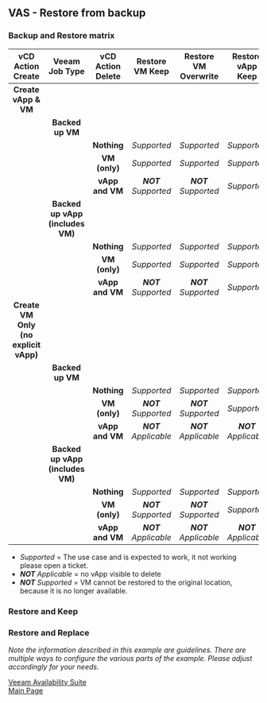 ## VAS - Restore from backup

<!-- 
Updated: 2021-01-05
--> 

### Backup and Restore matrix

| vCD Action<br>Create  | Veeam<br>Job Type | vCD Action<br>Delete | Restore<br>VM Keep | Restore<br>VM Overwrite | Restore<br>vApp Keep	| Restore<br>vApp Overwrite |
| :---: | :---: | :---: | :---: | :---: | :---: | :---: |
| **Create vApp & VM** |  |  |  |  |  |  |
|  | **Backed up VM**  |  |  |  |  |  |
|  |  | **Nothing** | *Supported* | *Supported* | *Supported* | *Supported* |    
|  |  | **VM (only)** | *Supported* | *Supported* | *Supported* | *Supported* |
|  |  | **vApp and VM** | ***NOT** Supported* | ***NOT** Supported* | *Supported* | *Supported* |
|  | **Backed up vApp<br>(includes VM)**  |  |  |  |  |  |
|  |  | **Nothing** | *Supported* | *Supported* | *Supported* | *Supported* |
|  |  | **VM (only)** | *Supported* | *Supported* | *Supported* | *Supported* |
|  |  | **vApp and VM** | ***NOT** Supported* | ***NOT** Supported* | *Supported* | *Supported* |
| **Create VM Only<br>(no explicit vApp)** |  |  |  |  |  |  |
|  | **Backed up VM**  |  |  |  |  |  |
|  |  | **Nothing** | *Supported* | *Supported* | *Supported* | *Supported* |
|  |  | **VM (only)** | ***NOT** Supported* | ***NOT** Supported* | *Supported* | *Supported* |
|  |  | **vApp and VM** | ***NOT** Applicable* | ***NOT** Applicable* | ***NOT** Applicable* | ***NOT** Applicable* |
|  | **Backed up vApp<br>(includes VM)**  |  |  |  |  |  |
|  |  | **Nothing** | *Supported* | *Supported* | *Supported* | *Supported* |
|  |  | **VM (only)** | ***NOT** Supported* | ***NOT** Supported* | *Supported* | *Supported* |
|  |  | **vApp and VM** | ***NOT** Applicable* | ***NOT** Applicable* | ***NOT** Applicable* | ***NOT** Applicable* |

- *Supported* = The use case and is expected to work, it not working please open a ticket.<br>
- ***NOT** Applicable* = no vApp visible to delete<br>
- ***NOT** Supported* = VM cannot be restored to the original location, because it is no longer available.<br>


### Restore and Keep

### Restore and Replace



_Note the information described in this example are guidelines.  There are multiple ways to configure the various parts of the example.  Please adjust accordingly for your needs._

[Veeam Availability Suite](https://mlwiles.github.io/vmwaresolutions/vas/)<br/>
[Main Page](https://mlwiles.github.io/vmwaresolutions)
